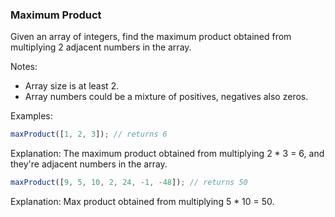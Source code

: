 ### Maximum Product

Given an array of integers, find the maximum product obtained from multiplying 2 adjacent numbers in the array.

Notes:
* Array size is at least 2.
* Array numbers could be a mixture of positives, negatives also zeros.

Examples:

```javascript
maxProduct([1, 2, 3]); // returns 6
```

Explanation:
The maximum product obtained from multiplying 2 * 3 = 6, and they're adjacent numbers in the array.

```javascript
maxProduct([9, 5, 10, 2, 24, -1, -48]); // returns 50
```

Explanation:
Max product obtained from multiplying 5 * 10 = 50.
